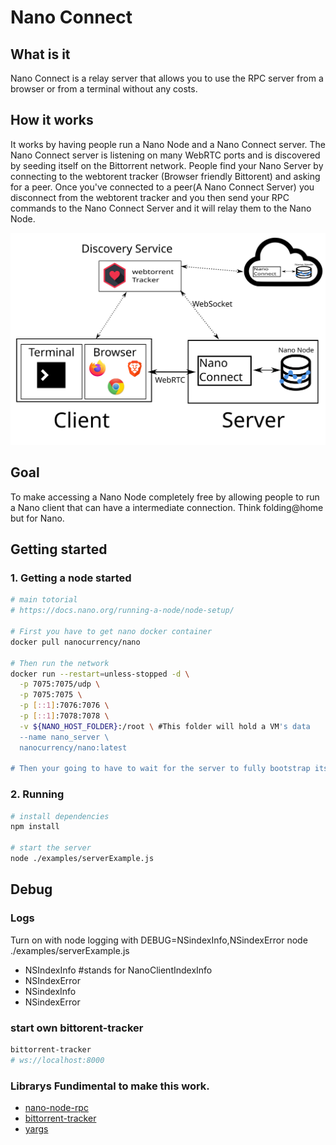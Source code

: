 # Nano Connect

## What is it

Nano Connect is a relay server that allows you to use the RPC server from a browser or from a terminal without any costs.  



## How it works
It works by having people run a Nano Node and a Nano Connect server.  The Nano Connect server is listening on many WebRTC ports and is discovered by seeding itself on the Bittorrent network.  People find your Nano Server by connecting to the webtorent tracker (Browser friendly Bittorent) and asking for a peer.  Once you've connected to a peer(A Nano Connect Server) you disconnect from the webtorent tracker and you then send your RPC commands to the Nano Connect Server and it will relay them to the Nano Node. 

![How Nano Connect works](./images/HowItWorks.svg)


## Goal 

To make accessing a Nano Node completely free by allowing people to run a Nano client that can have a intermediate connection. Think folding@home but for Nano.

## Getting started
### 1. Getting a node started
```bash
# main totorial
# https://docs.nano.org/running-a-node/node-setup/

# First you have to get nano docker container
docker pull nanocurrency/nano

# Then run the network
docker run --restart=unless-stopped -d \
  -p 7075:7075/udp \
  -p 7075:7075 \
  -p [::1]:7076:7076 \
  -p [::1]:7078:7078 \
  -v ${NANO_HOST_FOLDER}:/root \ #This folder will hold a VM's data
  --name nano_server \
  nanocurrency/nano:latest 

# Then your going to have to wait for the server to fully bootstrap itself.
```

### 2. Running 

```bash
# install dependencies
npm install

# start the server
node ./examples/serverExample.js

```


## Debug

### Logs
Turn on with node logging with DEBUG=NSindexInfo,NSindexError node ./examples/serverExample.js
* NSIndexInfo #stands for NanoClientIndexInfo
* NSIndexError
* NSindexInfo  
* NSindexError

### start own bittorent-tracker 
~~~bash
bittorrent-tracker
# ws://localhost:8000
~~~

### Librarys Fundimental to make this work.
* [nano-node-rpc](https://github.com/BitDesert/nano-node-rpc)
* [bittorrent-tracker](https://github.com/webtorrent/bittorrent-tracker)
* [yargs](https://github.com/yargs/yargs)